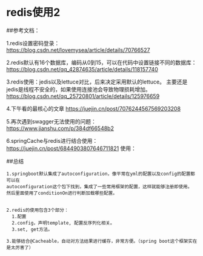 # redis使用2


##参考文档：

1.redis设置密码登录：
https://blog.csdn.net/lovemysea/article/details/70766527

2.redis默认有16个数据库，编码从0到15，可以在代码中设置链接不同的数据库：
https://blog.csdn.net/qq_42874635/article/details/118157740

3.redis使用：jedis以及lettuce对比，后来决定采用默认的lettuce。
主要还是jedis是线程不安全的，如果使用连接池会导致物理损耗增加。
https://blog.csdn.net/qq_25720801/article/details/125976659


4.下午看的最核心的文章
https://juejin.cn/post/7076244567569203208

5.再次遇到swagger无法使用的问题：
https://www.jianshu.com/p/384df66548b2

6.springCache与redis进行结合使用：
https://juejin.cn/post/6844903807646711821
使用：

##总结

	1.springboot默认集成了autoconfiguration，像平常在yml的配置以及config的配置都可以在
	autoconfiguration这个包下找到，集成了一些常用框架的配置，这样就能够注册即使用。
	然后里面使用了conditionOn进行判断加载哪些配置。
	
	
	2.redis的使用包含3个部分：
	  1.配置
	  2.config，声明template, 配置反序列化相关。
	  3.set, get方法。
	
	3.能够结合@Cacheable，自动对方法结果进行缓存，非常方便。（spring boot这个框架实在是太厉害了）

